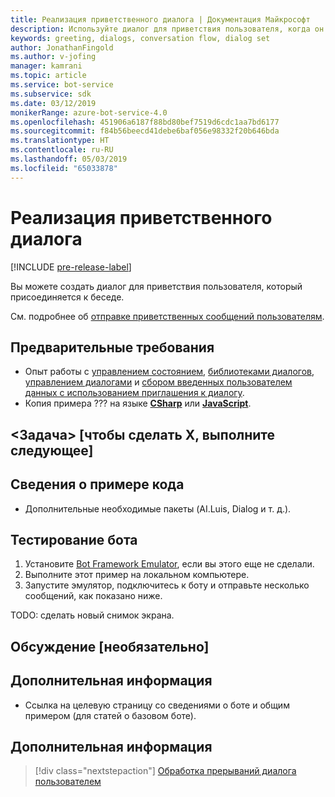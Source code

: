 ```yaml
---
title: Реализация приветственного диалога | Документация Майкрософт
description: Используйте диалог для приветствия пользователя, когда он присоединяется к беседе.
keywords: greeting, dialogs, conversation flow, dialog set
author: JonathanFingold
ms.author: v-jofing
manager: kamrani
ms.topic: article
ms.service: bot-service
ms.subservice: sdk
ms.date: 03/12/2019
monikerRange: azure-bot-service-4.0
ms.openlocfilehash: 451906a6187f88bd80bef7519d6cdc1aa7bd6177
ms.sourcegitcommit: f84b56beecd41debe6baf056e98332f20b646bda
ms.translationtype: HT
ms.contentlocale: ru-RU
ms.lasthandoff: 05/03/2019
ms.locfileid: "65033878"
---
```

# <a name="implement-a-greeting-dialog"></a>Реализация приветственного диалога

[!INCLUDE [pre-release-label](../includes/pre-release-label.md)]

Вы можете создать диалог для приветствия пользователя, который присоединяется к беседе.

См. подробнее об [отправке приветственных сообщений пользователям][send-welcome].

## <a name="prerequisites"></a>Предварительные требования

- Опыт работы с [управлением состоянием][concept-state], [библиотеками диалогов][concept-dialogs], [управлением диалогами][simple-flow] и [сбором введенных пользователем данных с использованием приглашения к диалогу][prompting].
- Копия примера ??? на языке [**CSharp**][cs-sample] или [**JavaScript**][js-sample].

## <a name="task-as-in-to-do-x-do-these-things"></a>\<Задача> [чтобы сделать X, выполните следующее]

<!--The key lines of code for this task.
    here are the cool lines that do that.
    just the few lines of implementation without setup.
-->

## <a name="about-the-sample-code"></a>Сведения о примере кода

<!--setup & implementation & discussion of the sample code-->

- Дополнительные необходимые пакеты (AI.Luis, Dialog и т. д.).

<!--Any other key elements to get the code to work.
    Include setup for only the bits critical to the task at hand.
    don't go over all the code in the sample.
-->

## <a name="to-test-the-bot"></a>Тестирование бота

1. Установите [Bot Framework Emulator](https://aka.ms/bot-framework-emulator-readme), если вы этого еще не сделали.
1. Выполните этот пример на локальном компьютере.
1. Запустите эмулятор, подключитесь к боту и отправьте несколько сообщений, как показано ниже.

TODO: сделать новый снимок экрана.

<!--![test dialog prompt sample](~/media/emulator-v4/test-dialog-prompt.png)-->

## <a name="discussion-optional"></a>Обсуждение [необязательно]

<!--Might be short and descriptive or include additional code for scenarios not covered in the samples repo
-->

## <a name="addition-information"></a>Дополнительная информация

<!--include cross-linking other articles about the same sample.-->

- Ссылка на целевую страницу со сведениями о боте и общим примером (для статей о базовом боте).

## <a name="next-steps"></a>Дополнительная информация

> [!div class="nextstepaction"]
> [Обработка прерываний диалога пользователем](bot-builder-howto-handle-user-interrupt.md)

<!-- Footnote-style links -->

[concept-basics]: bot-builder-basics.md
[concept-state]: bot-builder-concept-state.md
[concept-dialogs]: bot-builder-concept-dialog.md

[send-welcome]: bot-builder-send-welcome-message.md

[simple-flow]: bot-builder-dialog-manage-conversation-flow.md
[prompting]: bot-builder-prompts.md
[component-dialogs]: bot-builder-compositcontrol.md

[cs-sample]: ???
[js-sample]: ???
